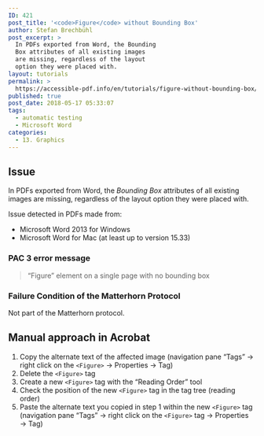 ```yaml
---
ID: 421
post_title: '<code>Figure</code> without Bounding Box'
author: Stefan Brechbühl
post_excerpt: >
  In PDFs exported from Word, the Bounding
  Box attributes of all existing images
  are missing, regardless of the layout
  option they were placed with.
layout: tutorials
permalink: >
  https://accessible-pdf.info/en/tutorials/figure-without-bounding-box/
published: true
post_date: 2018-05-17 05:33:07
tags:
  - automatic testing
  - Microsoft Word
categories:
  - 13. Graphics
---
```

## Issue

In PDFs exported from Word, the *Bounding Box* attributes of all existing images are missing, regardless of the layout option they were placed with.

Issue detected in PDFs made from:

*   Microsoft Word 2013 for Windows
*   Microsoft Word for Mac (at least up to version 15.33)

### PAC 3 error message

> “Figure” element on a single page with no bounding box

### Failure Condition of the Matterhorn Protocol

Not part of the Matterhorn protocol.

## Manual approach in Acrobat

1.  Copy the alternate text of the affected image (navigation pane “Tags” → right click on the `<Figure>` → Properties → Tag)
2.  Delete the `<Figure>` tag
3.  Create a new `<Figure>` tag with the “Reading Order” tool
4.  Check the position of the new `<Figure>` tag in the tag tree (reading order)
5.  Paste the alternate text you copied in step 1 within the new `<Figure>` tag (navigation pane “Tags” → right click on the `<Figure>` tag → Properties → Tag)